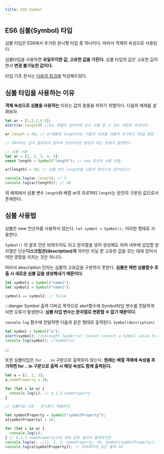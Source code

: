 ```yaml
---
title: ES6 Symbol
---
```


## ES6 심볼(Symbol) 타입

심볼 타입은 ES6에서 추가된 원시형 타입 중 하나이다. 따라서 객체의 속성으로 사용된다.

심볼타입을 사용하면 **유일무이한 값, 고유한 값을 가진다.** 심볼 타입의 값은 고유한 값이면서 **변경 불가능한 값이다.**

타입 기초 문서는 [다음의 링크에](./jsOperation.md) 작성해두었다.

## 심볼 타입을 사용하는 이유

**객체 속성으로 심볼을 사용하는** 이유는 값의 충돌을 피하기 위함이다. 다음의 예제를 살펴보자.

```js
let ar = [1,2,3,4,5];
alert(ar.length)l //5는 배열의 길이이며 요소 수를 알 수 있는 내장된 속성이다.

ar.length = 50; // ar배열에 length라는 이름의 속성을 새롭게 추가하고 50을 할당

// 50이라는 값이 할당되지 않아야 정상이지만 할당이 되는 문제가 발생한다.
```

```js
// 심볼 사용
let ar = [1, 2, 3, 4, 5];
const length = Symbol("length"); // new 연산자 사용 안함.

ar[length] = 50; // 심볼 변수 length를 다음의 형식으로 집어넣는다.

console.log(ar.length); // 5
console.log(ar[length]); // 50
```

위 예제에서 심볼 변수 `length`와 배열 ar의 프로퍼티 `length`는 완전히 구분된 값으로서 존재한다.

## 심볼 사용법

심볼은 new 연산자를 사용하지 않는다. `let symbol = Symbol();` 이러한 형태로 사용한다.

`Symbol()` 의 괄호 안은 비워두어도 되고 문자열을 넣어 생성해도 되며 내부에 삽입할 문자열은 단순**디스크립션(description)의** 의미만 지닐 뿐 고유한 값을 갖는 데에 있어서 어떤 영향을 끼치는 것은 아니다.

따라서 description 인자는 심볼의 고유값을 구분하지 못한다. **심볼은 매번 심볼함수 호출 시 새로운 심볼 값을 생성해내기 때문이다.**

```js
let symbol1 = Symbol("name1");
let symbol2 = Symbol("name1");

symbol1 == symbol2; // false
```

:::danger Symbol 출력
디버깅 목적으로 alert함수에 Symbol타입 변수를 전달하게 되면 오류가 발생한다. **심볼 타입 변수는 문자열로 변환할 수 없기 때문이다.**

`console.log` 함수에 전달하면 다음과 같은 형태로 출력된다. `Symbol(description)`

```js
let symbol = Symbol("a");
alert(symbol); //Uncaught TypeError: Cannot convert a Symbol value to a string
console.log(symbol); //Symbol(a)
```

:::

또한 심볼타입은 `for .. in` 구문으로 출력되지 않는다. **원래는 배열 객체에 속성을 추가하면 for .. in 구문으로 출력 시 해당 속성도 함께 출력된다.**

```js
let a = [1, 2, 3];
a.someProperty = 10;

for (let i in a) {
  console.log(i); // 0,1,2,someProperty
}

// 심볼타입 사용 - 은닉화가 적용된다.

let symbolProperty = Symbol("symbolProperty");
a[symbolProperty] = 10;

for (let i in a) {
  console.log(i);
} // 0,1,2,someProperty으로 위와 같은 결과가 출력되지만
console.log(a); //[1, 2, 3, someProperty: 10, Symbol(symbolProperty): 10] 이와같은 결과가 나타난다.
console.log(a[symbolProperty]); // 프로퍼티의 값만 출력 10
```
